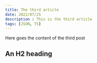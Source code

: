 ```yaml
---
title: The third article
date: 2022/07/25
description : This is the third article
tags: [JSON, TS]
---
```


Here goes the content of the third post

## An H2 heading